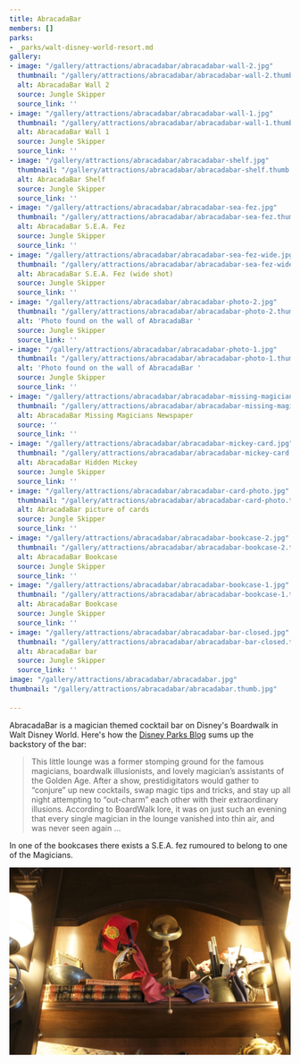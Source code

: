 ```yaml
---
title: AbracadaBar
members: []
parks:
- _parks/walt-disney-world-resort.md
gallery:
- image: "/gallery/attractions/abracadabar/abracadabar-wall-2.jpg"
  thumbnail: "/gallery/attractions/abracadabar/abracadabar-wall-2.thumb.jpg"
  alt: AbracadaBar Wall 2
  source: Jungle Skipper
  source_link: ''
- image: "/gallery/attractions/abracadabar/abracadabar-wall-1.jpg"
  thumbnail: "/gallery/attractions/abracadabar/abracadabar-wall-1.thumb.jpg"
  alt: AbracadaBar Wall 1
  source: Jungle Skipper
  source_link: ''
- image: "/gallery/attractions/abracadabar/abracadabar-shelf.jpg"
  thumbnail: "/gallery/attractions/abracadabar/abracadabar-shelf.thumb.jpg"
  alt: AbracadaBar Shelf
  source: Jungle Skipper
  source_link: ''
- image: "/gallery/attractions/abracadabar/abracadabar-sea-fez.jpg"
  thumbnail: "/gallery/attractions/abracadabar/abracadabar-sea-fez.thumb.jpg"
  alt: AbracadaBar S.E.A. Fez
  source: Jungle Skipper
  source_link: ''
- image: "/gallery/attractions/abracadabar/abracadabar-sea-fez-wide.jpg"
  thumbnail: "/gallery/attractions/abracadabar/abracadabar-sea-fez-wide.thumb.jpg"
  alt: AbracadaBar S.E.A. Fez (wide shot)
  source: Jungle Skipper
  source_link: ''
- image: "/gallery/attractions/abracadabar/abracadabar-photo-2.jpg"
  thumbnail: "/gallery/attractions/abracadabar/abracadabar-photo-2.thumb.jpg"
  alt: 'Photo found on the wall of AbracadaBar '
  source: Jungle Skipper
  source_link: ''
- image: "/gallery/attractions/abracadabar/abracadabar-photo-1.jpg"
  thumbnail: "/gallery/attractions/abracadabar/abracadabar-photo-1.thumb.jpg"
  alt: 'Photo found on the wall of AbracadaBar '
  source: Jungle Skipper
  source_link: ''
- image: "/gallery/attractions/abracadabar/abracadabar-missing-magicians.jpg"
  thumbnail: "/gallery/attractions/abracadabar/abracadabar-missing-magicians.thumb.jpg"
  alt: AbracadaBar Missing Magicians Newspaper
  source: ''
  source_link: ''
- image: "/gallery/attractions/abracadabar/abracadabar-mickey-card.jpg"
  thumbnail: "/gallery/attractions/abracadabar/abracadabar-mickey-card.thumb.jpg"
  alt: AbracadaBar Hidden Mickey
  source: Jungle Skipper
  source_link: ''
- image: "/gallery/attractions/abracadabar/abracadabar-card-photo.jpg"
  thumbnail: "/gallery/attractions/abracadabar/abracadabar-card-photo.thumb.jpg"
  alt: AbracadaBar picture of cards
  source: Jungle Skipper
  source_link: ''
- image: "/gallery/attractions/abracadabar/abracadabar-bookcase-2.jpg"
  thumbnail: "/gallery/attractions/abracadabar/abracadabar-bookcase-2.thumb.jpg"
  alt: AbracadaBar Bookcase
  source: Jungle Skipper
  source_link: ''
- image: "/gallery/attractions/abracadabar/abracadabar-bookcase-1.jpg"
  thumbnail: "/gallery/attractions/abracadabar/abracadabar-bookcase-1.thumb.jpg"
  alt: AbracadaBar Bookcase
  source: Jungle Skipper
  source_link: ''
- image: "/gallery/attractions/abracadabar/abracadabar-bar-closed.jpg"
  thumbnail: "/gallery/attractions/abracadabar/abracadabar-bar-closed.thumb.jpg"
  alt: AbracadaBar bar
  source: Jungle Skipper
  source_link: ''
image: "/gallery/attractions/abracadabar/abracadabar.jpg"
thumbnail: "/gallery/attractions/abracadabar/abracadabar.thumb.jpg"

---
```

AbracadaBar is a magician themed cocktail bar on Disney's Boardwalk in Walt Disney World. Here's how the [Disney Parks Blog](https://disneyparks.disney.go.com/blog/2016/07/all-in-the-details-first-look-inside-abracadabar-at-disneys-boardwalk/) sums up the backstory of the bar:

> This little lounge was a former stomping ground for the famous magicians, boardwalk illusionists, and lovely magician’s assistants of the Golden Age. After a show, prestidigitators would gather to “conjure” up new cocktails, swap magic tips and tricks, and stay up all night attempting to “out-charm” each other with their extraordinary illusions. According to BoardWalk lore, it was on just such an evening that every single magician in the lounge vanished into thin air, and was never seen again …

In one of the bookcases there exists a S.E.A. fez rumoured to belong to one of the Magicians.

![](/gallery/attractions/abracadabar/abracadabar-sea-fez.jpg)